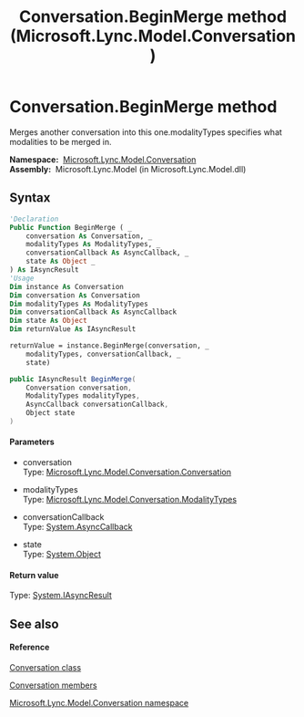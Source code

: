 ﻿---
title: Conversation.BeginMerge method  (Microsoft.Lync.Model.Conversation)
TOCTitle: 'BeginMerge method '
ms:assetid: M:Microsoft.Lync.Model.Conversation.Conversation.BeginMerge(Microsoft.Lync.Model.Conversation.Conversation,Microsoft.Lync.Model.Conversation.ModalityTypes,System.AsyncCallback,System.Object)_DI_3_UC_OCS14MrefLyncWPF
ms:mtpsurl: https://msdn.microsoft.com/en-us/library/microsoft.lync.model.conversation.conversation.beginmerge(v=office.15)
ms:contentKeyID: 48601164
ms.date: 07/28/2014
mtps_version: v=office.15
f1_keywords:
- Microsoft.Lync.Model.Conversation.Conversation.BeginMerge
dev_langs:
- CSharp
- JScript
- VB
- other
---

# Conversation.BeginMerge method

Merges another conversation into this one.modalityTypes specifies what modalities to be merged in.

**Namespace:**  [Microsoft.Lync.Model.Conversation](microsoft-lync-model-conversation-namespace_2.md)  
**Assembly:**  Microsoft.Lync.Model (in Microsoft.Lync.Model.dll)

## Syntax

``` vb
'Declaration
Public Function BeginMerge ( _
    conversation As Conversation, _
    modalityTypes As ModalityTypes, _
    conversationCallback As AsyncCallback, _
    state As Object _
) As IAsyncResult
'Usage
Dim instance As Conversation
Dim conversation As Conversation
Dim modalityTypes As ModalityTypes
Dim conversationCallback As AsyncCallback
Dim state As Object
Dim returnValue As IAsyncResult

returnValue = instance.BeginMerge(conversation, _
    modalityTypes, conversationCallback, _
    state)
```

``` csharp
public IAsyncResult BeginMerge(
    Conversation conversation,
    ModalityTypes modalityTypes,
    AsyncCallback conversationCallback,
    Object state
)
```

#### Parameters

  - conversation  
    Type: [Microsoft.Lync.Model.Conversation.Conversation](conversation-class-microsoft-lync-model-conversation_2.md)  

<!-- end list -->

  - modalityTypes  
    Type: [Microsoft.Lync.Model.Conversation.ModalityTypes](modalitytypes-enumeration-microsoft-lync-model-conversation_2.md)  

<!-- end list -->

  - conversationCallback  
    Type: [System.AsyncCallback](http://msdn2.microsoft.com/en-us/library/ckbe7yh5)  

<!-- end list -->

  - state  
    Type: [System.Object](http://msdn2.microsoft.com/en-us/library/e5kfa45b)  

#### Return value

Type: [System.IAsyncResult](http://msdn2.microsoft.com/en-us/library/ft8a6455)  

## See also

#### Reference

[Conversation class](conversation-class-microsoft-lync-model-conversation_2.md)

[Conversation members](conversation-members-microsoft-lync-model-conversation_2.md)

[Microsoft.Lync.Model.Conversation namespace](microsoft-lync-model-conversation-namespace_2.md)

